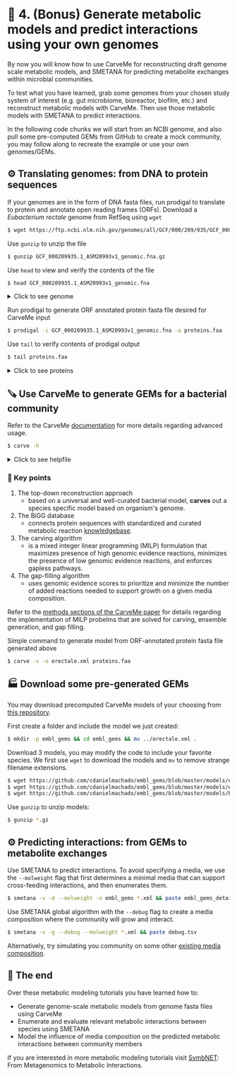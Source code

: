 # 🧪 4. (Bonus) Generate metabolic models and predict interactions using your own genomes

By now you will know how to use CarveMe for reconstructing draft genome scale metabolic models, and SMETANA for predicting metabolite exchanges within microbial communities. 

To test what you have learned, grab some genomes from your chosen study system of interest (e.g. gut microbiome, bioreactor, biofilm, etc.) and reconstruct metabolic models with CarveMe. Then use those metabolic models with SMETANA to predict interactions.

In the following code chunks we will start from an NCBI genome, and also pull some pre-computed GEMs from GitHub to create a mock community, you may follow along to recreate the example or use your own genomes/GEMs.

## ⚙️ Translating genomes: from DNA to protein sequences

If your genomes are in the form of DNA fasta files, run prodigal to translate to protein and annotate open reading frames (ORFs).
Download a *Eubacterium rectale* genome from RefSeq using `wget`

```bash
$ wget https://ftp.ncbi.nlm.nih.gov/genomes/all/GCF/000/209/935/GCF_000209935.1_ASM20993v1/GCF_000209935.1_ASM20993v1_genomic.fna.gz
```
Use `gunzip` to unzip the file
```bash
$ gunzip GCF_000209935.1_ASM20993v1_genomic.fna.gz
```
Use `head` to view and verify the contents of the file
```bash
$ head GCF_000209935.1_ASM20993v1_genomic.fna
```
<details>
    <summary>Click to see genome</summary>
  
```bash
>NC_021010.1 Eubacterium rectale DSM 17629 draft genome
TGAATGAACGAATTAGCCAAGTTTAACTTGACTGAGATCAACTTTTAACATGAGAGTTTGATCCTGGCTCAGGATGAACG
CTGGCGGCGTGCTTAACACATGCAAGTCGAACGAAGCACTTTATTTGATTTCCTTCGGGACTGATTATTTTGTGACTGAG
TGGCGGACGGGTGAGTAACGCGTGGGTAACCTGCCTTGTACAGGGGGATAACAGTTGGAAACGGCTGCTAATACCGCATA
AGCGCACAGCATCGCATGATGCAGTGTGAAAAACTCCGGTGGTATAAGATGGACCCGCGTTGGATTAGCTAGTTGGTGAG
GTAACGGCCCACCAAGGCGACGATCCATAGCCGACCTGAGAGGGTGACCGGCCACATTGGGACTGAGACACGGCCCAAAC
TCCTACGGGAGGCAGCAGTGGGGAATATTGCACAATGGGCGAAAGCCTGATGCAGCGACGCCGCGTGAGCGAAGAAGTAT
TTCGGTATGTAAAGCTCTATCAGCAGGGAAGATAATGACGGTACCTGACTAAGAAGCACCGGCTAAATACGTGCCAGCAG
CCGCGGTAATACGTATGGTGCAAGCGTTATCCGGATTTACTGGGTGTAAAGGGAGCGCAGGCGGTGCGGCAAGTCTGATG
TGAAAGCCCGGGGCTCAACCCCGGTACTGCATTGGAAACTGTCGTACTAGAGTGTCGGAGGGGTAAGCGGAATTCCTAGT
```
 
  </details>


Run prodigal to generate ORF annotated protein fasta file desired for CarveMe input
```bash
$ prodigal -i GCF_000209935.1_ASM20993v1_genomic.fna -a proteins.faa
```

Use `tail` to verify contents of prodigal output

```bash
$ tail proteins.faa
```
<details>
    <summary>Click to see proteins</summary>
    
```bash
>NC_021010.1_3164 # 3343617 # 3344390 # 1 # ID=1_3164;partial=00;start_type=ATG;rbs_motif=AGGAGG;rbs_spacer=5-10bp;gc_cont=0.386
MSNAINVNYMTRAYNQYQQKNAAKDQEKEDTRFADSVREKSEASGSIVGNSKIGSVSAKD
MTMVEYKQYIYNKISQIPMHPTRAGESISVTISEAGFEAMKNDPEYEAWVLNDLQVGWSQ
PDKWSGICGGAFSTIYYGASKEECHAEMWSAGYNNGNGGKIFNDKSKNSFWERRIENKKR
IENQVKKQQEKKRIQKKQAERTAYEEYAQNKRLSAQDARTRLVAESSSSVKTVTISQAVA
SYEANFTMAVSVSNKTQ*
>NC_021010.1_3165 # 3344436 # 3344951 # 1 # ID=1_3165;partial=01;start_type=ATG;rbs_motif=AGGAG;rbs_spacer=5-10bp;gc_cont=0.341
MGINGVSSYANTYTYGNVKNENVKPSKNSEKNYYAGYTMNSANKFKNVSDYSKYLTNKYK
CLTPCKNASVLIDGSVMRKACGDEKTAKWLEENLAIMPDVIRNAQKAAISHGSKLISVEF
KFTNNGTEMTTCGIFGETGTDSEIDKWLERMKEDKEKEDKKTENMIAIEATT
```
    
 </details>


## 🪚 Use CarveMe to generate GEMs for a bacterial community

Refer to the CarveMe [documentation](https://carveme.readthedocs.io/en/latest/advanced.html#) for more details regarding advanced usage.

```bash
$ carve -h
```
<details>
    <summary>Click to see helpfile</summary>
    
```bash
usage: carve [-h] [--dna | --egg | --refseq] [--diamond-args DIAMOND_ARGS]
             [-r] [-o OUTPUT] [-u UNIVERSE | --universe-file UNIVERSE_FILE]
             [--cobra | --fbc2] [-n ENSEMBLE] [-g GAPFILL] [-i INIT]
             [--mediadb MEDIADB] [-v] [-d] [--soft SOFT] [--hard HARD]
             [--reference REFERENCE]
             INPUT [INPUT ...]

Reconstruct a metabolic model using CarveMe

positional arguments:
  INPUT                 Input (protein fasta file by default, see other options for details).
                        When used with -r an input pattern with wildcards can also be used.
                        When used with --refseq an NCBI RefSeq assembly accession is expected.

optional arguments:
  -h, --help            show this help message and exit
  --dna                 Build from DNA fasta file
  --egg                 Build from eggNOG-mapper output file
  --refseq              Download genome from NCBI RefSeq and build
  --diamond-args DIAMOND_ARGS
                        Additional arguments for running diamond
  -r, --recursive       Bulk reconstruction from folder with genome files
  -o OUTPUT, --output OUTPUT
                        SBML output file (or output folder if -r is used)
  -u UNIVERSE, --universe UNIVERSE
                        Pre-built universe model (default: bacteria)
  --universe-file UNIVERSE_FILE
                        Reaction universe file (SBML format)
  --cobra               Output SBML in old cobra format
  --fbc2                Output SBML in sbml-fbc2 format
  -n ENSEMBLE, --ensemble ENSEMBLE
                        Build model ensemble with N models
  -g GAPFILL, --gapfill GAPFILL
                        Gap fill model for given media
  -i INIT, --init INIT  Initialize model with given medium
  --mediadb MEDIADB     Media database file
  -v, --verbose         Switch to verbose mode
  -d, --debug           Debug mode: writes intermediate results into output files
  --soft SOFT           Soft constraints file
  --hard HARD           Hard constraints file
  --reference REFERENCE
                        Manually curated model of a close reference species.
```
    
 </details>


### 🔐 Key points

1. The top-down reconstruction approach
   - based on a universal and well-curated bacterial model, **carves** out a species specific model based on organism's genome.
2. The BiGG database
   - connects protein sequences with standardized and curated metabolic reaction [knowledgebase](http://bigg.ucsd.edu/).
3. The carving algorithm
   - is a mixed integer linear programming (MILP) formulation that maximizes presence of high genomic evidence reactions, minimizes the presence of low genomic evidence reactions, and enforces gapless pathways.
4. The gap-filling algorithm
   - uses genomic evidence scores to prioritize and minimize the number of added reactions needed to support growth on a given media composition.

Refer to the [methods sections of the CarveMe paper](https://academic.oup.com/nar/article/46/15/7542/5042022#121026410) for details regarding the implementation of MILP probelms that are solved for carving, ensemble generation, and gap filling.

Simple command to generate model from ORF-annotated protein fasta file generated above

```bash
$ carve -v -o erectale.xml proteins.faa
```

## 🏭 Download some pre-generated GEMs

You may download precomputed CarveMe models of your choosing from [this repository](https://github.com/cdanielmachado/embl_gems).

First create a folder and include the model we just created:

```bash
$ mkdir -p embl_gems && cd embl_gems && mv ../erectale.xml .
```

Download 3 models, you may modify the code to include your favorite species. We first use `wget` to download the models and `mv` to remove strange filename extensions.

```bash
$ wget https://github.com/cdanielmachado/embl_gems/blob/master/models/e/escherichia/Escherichia_coli_str_K_12_substr_MG1655.xml.gz?raw=true && mv Escherichia_coli_str_K_12_substr_MG1655.xml.gz?raw=true Escherichia_coli_str_K_12_substr_MG1655.xml.gz
$ wget https://github.com/cdanielmachado/embl_gems/blob/master/models/e/eubacterium/Eubacterium_rectale_ATCC_33656.xml.gz?raw=true && mv Eubacterium_rectale_ATCC_33656.xml.gz?raw=true Eubacterium_rectale_ATCC_33656.xml.gz
$ wget https://github.com/cdanielmachado/embl_gems/blob/master/models/b/bacteroides/Bacteroides_caccae_ATCC_43185.xml.gz?raw=true && mv Bacteroides_caccae_ATCC_43185.xml.gz?raw=true Bacteroides_caccae_ATCC_43185.xml.gz
```

Use `gunzip` to unzip models:

```bash
$ gunzip *.gz
```

## ⚙️ Predicting interactions: from GEMs to metabolite exchanges

Use SMETANA to predict interactions. To avoid specifying a media, we use the `--molweight` flag that first determines a minimal media that can support cross-feeding interactions, and then enumerates them.

```bash
$ smetana -v -d --molweight -o embl_gems *.xml && paste embl_gems_detailed.tsv
```

Use SMETANA global algorithm with the `--debug` flag to create a media composition where the community will grow and interact.

```bash
$ smetana -v -g --debug --molweight *.xml && paste debug.tsv
```

Alternatively, try simulating you community on some other [existing media composition](https://github.com/franciscozorrilla/metaGEM/blob/master/scripts/media_db.tsv).

## 💎 The end

Over these metabolic modeling tutorials you have learned how to:
* Generate genome-scale metabolic models from genome fasta files using CarveMe
* Enumerate and evaluate relevant metabolic interactions between species using SMETANA
* Model the influence of media composition on the predicted metabolic interactions between community members

If you are interested in more metabolic modeling tutorials visit [SymbNET](https://github.com/franciscozorrilla/SymbNET): From Metagenomics to Metabolic Interactions.
